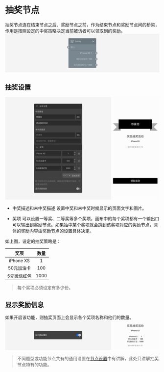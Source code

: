 ```index

```

```tag

```

```summary

```
# 抽奖节点


抽奖节点连在结束节点之后、奖励节点之前，作为结束节点和奖励节点间的桥梁，作用是按照设定的中奖策略决定当前被访者可以领取到的奖励。
<img src='../../assets/snapshots/node/lottery/node.png'>

## 抽奖设置

<img src='../../assets/snapshots/node/lottery/section.png'>

+ 中奖描述和未中奖描述
设置中奖和未中奖时候显示的页面文字和图片。

+ 奖项
可以设置一等奖、二等奖等多个奖项，画布中的每个奖项都有一个输出口可以输出到奖励节点。如果抽中某个奖项就会跳到该奖项对应的奖励节点，具体的奖励内容由奖励节点的设置具体决定。

如上图，设定的抽奖策略是：

|奖项|数量|
|:-:|:-:|
|iPhone XS|1|
|50元加油卡|100|
|5元微信红包|1000|

> 每个奖项必须设定有多少份。

## 显示奖励信息
如果开启该功能，则抽奖页面上会显示各个奖项名称和他们的数量。
<img src='../../assets/snapshots/node/lottery/show-rewards.png'>

> 不同题型或功能节点共有的通用设置在[节点设置](../node-setting/concept.md)中有讲解，此处只讲解抽奖节点特有的功能。
